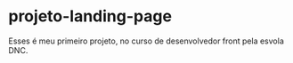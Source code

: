 # projeto-landing-page
Esses é meu primeiro projeto, no curso de desenvolvedor front pela esvola DNC.
